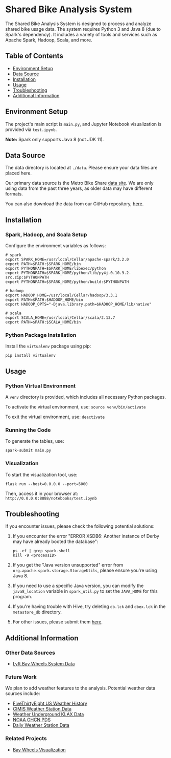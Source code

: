 
# Shared Bike Analysis System

The Shared Bike Analysis System is designed to process and analyze shared bike usage data. The system requires Python 3 and Java 8 (due to Spark's dependency). It includes a variety of tools and services such as Apache Spark, Hadoop, Scala, and more.

## Table of Contents

- [Environment Setup](#environment-setup)
- [Data Source](#data-source)
- [Installation](#installation)
- [Usage](#usage)
- [Troubleshooting](#troubleshooting)
- [Additional Information](#additional-information)

## Environment Setup

The project's main script is `main.py`, and Jupyter Notebook visualization is provided via `test.ipynb`. 

**Note:** Spark only supports Java 8 (not JDK 11).

## Data Source

The data directory is located at `./data`. Please ensure your data files are placed here. 

Our primary data source is the Metro Bike Share [data site](https://bikeshare.metro.net/about/data/). We are only using data from the past three years, as older data may have different formats. 

You can also download the data from our GitHub repository, [here](https://github.com/AstroMen/SharedBikeAnalysisSystem/tree/main/data).

## Installation 

### Spark, Hadoop, and Scala Setup

Configure the environment variables as follows:

```shell
# spark
export SPARK_HOME=/usr/local/Cellar/apache-spark/3.2.0
export PATH=$PATH:$SPARK_HOME/bin
export PYTHONPATH=$SPARK_HOME/libexec/python
export PYTHONPATH=$SPARK_HOME/python/lib/py4j-0.10.9.2-src.zip:$PYTHONPATH
export PYTHONPATH=$SPARK_HOME/python/build:$PYTHONPATH

# hadoop
export HADOOP_HOME=/usr/local/Cellar/hadoop/3.3.1
export PATH=$PATH:$HADOOP_HOME/bin
export HADOOP_OPTS="-Djava.library.path=$HADOOP_HOME/lib/native"

# scala
export SCALA_HOME=/usr/local/Cellar/scala/2.13.7
export PATH=$PATH:$SCALA_HOME/bin
```

### Python Package Installation

Install the `virtualenv` package using pip:

```shell
pip install virtualenv
```

## Usage

### Python Virtual Environment

A `venv` directory is provided, which includes all necessary Python packages. 

To activate the virtual environment, use: `source venv/bin/activate` 

To exit the virtual environment, use: `deactivate`

### Running the Code

To generate the tables, use: 

```shell
spark-submit main.py
```

### Visualization

To start the visualization tool, use: 

```shell
flask run --host=0.0.0.0 --port=5000
```

Then, access it in your browser at: `http://0.0.0.0:8888/notebooks/test.ipynb`

## Troubleshooting

If you encounter issues, please check the following potential solutions:

1. If you encounter the error "ERROR XSDB6: Another instance of Derby may have already booted the database":

    ```shell
    ps -ef | grep spark-shell
    kill -9 <processID>
    ```

2. If you get the "Java version unsupported" error from `org.apache.spark.storage.StorageUtils`, please ensure you're using Java 8.

3. If you need to use a specific Java version, you can modify the `java8_location` variable in `spark_util.py` to set the `JAVA_HOME` for this program.

4. If you're having trouble with Hive, try deleting `db.lck` and `dbex.lck` in the `metastore_db` directory.

5. For other issues, please submit them [here](https://github.com/AstroMen/SharedBikeAnalysisSystem/issues).

## Additional Information

### Other Data Sources

- [Lyft Bay Wheels System Data](https://www.lyft.com/bikes/bay-wheels/system-data)

### Future Work

We plan to add weather features to the analysis. Potential weather data sources include:

- [FiveThirtyEight US Weather History](https://data.world/fivethirtyeight/us-weather-history)
- [CIMIS Weather Station Data](https://data.ca.gov/dataset/cimis-weather-station-data1)
- [Weather Underground KLAX Data](https://www.wunderground.com/weather/KLAX)
- [NOAA GHCN PDS](https://docs.opendata.aws/noaa-ghcn-pds/readme.html)
- [Daily Weather Station Data](ftp://ftp.ncdc.noaa.gov/pub/data/ghcn/daily/by_year/)

### Related Projects

- [Bay Wheels Visualization](https://www.visualization.bike/baywheels/overview/2020/)
